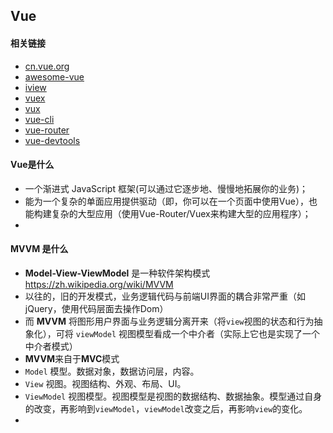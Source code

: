## Vue

#### 相关链接
* [cn.vue.org](https://cn.vuejs.org/)
* [awesome-vue](https://github.com/vuejs/awesome-vue)
* [iview](https://github.com/iview/iview)
* [vuex](https://github.com/vuejs/vuex)
* [vux](https://github.com/airyland/vux)
* [vue-cli](https://github.com/vuejs/vue-cli)
* [vue-router](https://github.com/vuejs/vue-router)
* [vue-devtools](https://github.com/vuejs/vue-devtools)


#### Vue是什么
* 一个渐进式 JavaScript 框架(可以通过它逐步地、慢慢地拓展你的业务)；
* 能为一个复杂的单面应用提供驱动（即，你可以在一个页面中使用Vue），也能构建复杂的大型应用（使用Vue-Router/Vuex来构建大型的应用程序）；
* 

#### MVVM 是什么
* **Model-View-ViewModel** 是一种软件架构模式 https://zh.wikipedia.org/wiki/MVVM
* 以往的，旧的开发模式，业务逻辑代码与前端UI界面的耦合非常严重（如jQuery，使用代码层面去操作Dom）
* 而 **MVVM** 将图形用户界面与业务逻辑分离开来（将`view`视图的状态和行为抽象化），可将 `viewModel` 视图模型看成一个中介者（实际上它也是实现了一个中介者模式）
* **MVVM**来自于**MVC**模式
* `Model` 模型。数据对象，数据访问层，内容。
* `View` 视图。视图结构、外观、布局、UI。
* `ViewModel` 视图模型。视图模型是视图的数据结构、数据抽象。模型通过自身的改变，再影响到`viewModel`，`viewModel`改变之后，再影响`view`的变化。 
* 




